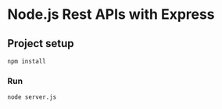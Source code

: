 # Node.js Rest APIs with Express 


## Project setup
```
npm install
```

### Run
```
node server.js
```
